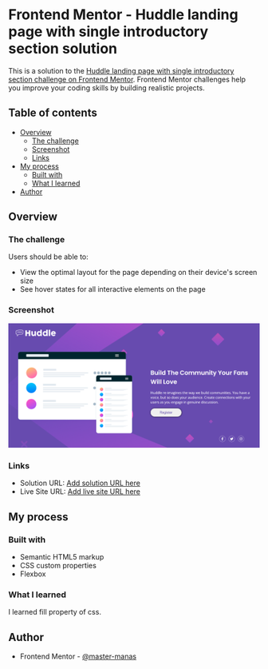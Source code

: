 # Frontend Mentor - Huddle landing page with single introductory section solution

This is a solution to the [Huddle landing page with single introductory section challenge on Frontend Mentor](https://www.frontendmentor.io/challenges/huddle-landing-page-with-a-single-introductory-section-B_2Wvxgi0). Frontend Mentor challenges help you improve your coding skills by building realistic projects. 

## Table of contents

- [Overview](#overview)
  - [The challenge](#the-challenge)
  - [Screenshot](#screenshot)
  - [Links](#links)
- [My process](#my-process)
  - [Built with](#built-with)
  - [What I learned](#what-i-learned)
 - [Author](#author)



## Overview

### The challenge

Users should be able to:

- View the optimal layout for the page depending on their device's screen size
- See hover states for all interactive elements on the page

### Screenshot

![](./ss.png)



### Links

- Solution URL: [Add solution URL here](https://github.com/madhukar-30/Huddle-landing-page.git)
- Live Site URL: [Add live site URL here](https://6443bb99de489d0b27101fc8--melodic-capybara-9baa72.netlify.app/)

## My process

### Built with

- Semantic HTML5 markup
- CSS custom properties
- Flexbox




### What I learned

I learned fill property of css.


## Author
- Frontend Mentor - [@master-manas](https://www.frontendmentor.io/profile/master-manas)



